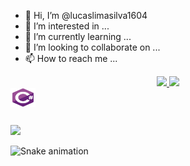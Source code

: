 - 👋 Hi, I’m @lucaslimasilva1604
- 👀 I’m interested in ...
- 🌱 I’m currently learning ...
- 💞️ I’m looking to collaborate on ...
- 📫 How to reach me ...

<div align="center">
  <a href="https://github.com/lucaslimasilva1604">
  <img height="180em" src="https://github-readme-stats.vercel.app/api?username=lucaslimasilva1604&show_icons=true&theme=dark&include_all_commits=true&count_private=true"/>
  <img height="180em" src="https://github-readme-stats.vercel.app/api/top-langs/?username=lucaslimasilva1604&layout=compact&langs_count=7&theme=dark"/>
</div>
  <img align="center" alt="Csharp" height="30" width="40" src="https://raw.githubusercontent.com/devicons/devicon/master/icons/csharp/csharp-original.svg">
  
  ##
  
  <a href = "mailto:lucaslimasilva1604@gmail.com"><img src="https://img.shields.io/badge/-Gmail-%23333?style=for-the-badge&logo=gmail&logoColor=red" target="_blank"></a>
  
  ![Snake animation](https://github.com/lucaslimasilva1604/lucaslimasilva1604/blob/output/github-contribution-grid-snake.svg)
